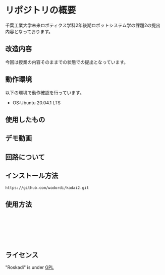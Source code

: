 # リポジトリの概要
千葉工業大学未来ロボティクス学科2年後期ロボットシステム学の課題2の提出内容となっております。

## 改造内容
今回は授業の内容そのままでの状態での提出となっています。

## 動作環境
以下の環境で動作確認を行っています。
* OS:Ubuntu 20.04.1 LTS

## 使用したもの

## デモ動画

## 回路について

## インストール方法
`https://github.com/wadordi/kadai2.git`

## 使用方法
` `   
` `  
` `  
``  
``  
``  
``  
``  
``  


## ライセンス
"Roskadi" is under [GPL](http://www.gnu.org/licenses/gpl-3.0.html)
